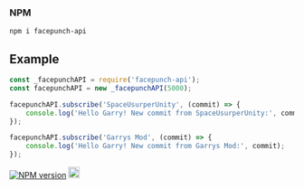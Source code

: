 ### NPM
```
npm i facepunch-api
```

## Example
```js
const _facepunchAPI = require('facepunch-api');
const facepunchAPI = new _facepunchAPI(5000);

facepunchAPI.subscribe('SpaceUsurperUnity', (commit) => {
	console.log('Hello Garry! New commit from SpaceUsurperUnity:', commit);
});

facepunchAPI.subscribe('Garrys Mod', (commit) => {
	console.log('Hello Garry! New commit from Garrys Mod:', commit);
});
```
<a href="https://www.npmjs.com/package/facepunch-lib"><img src="https://img.shields.io/npm/v/facepunch-api.svg?style=flat-square" alt="NPM version"></a>
<a href="https://vk.com/ghost1337gg"><img src="https://brand.vkforms.ru/static/media/logo_color_154.08f6e176.svg" height=20></a>
